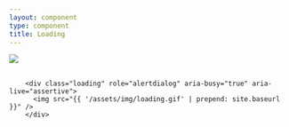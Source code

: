 ```yaml
---
layout: component
type: component
title: Loading
---
```


<div class="force-clear">
  <div class="loading" role="alertdialog" aria-busy="true" aria-live="assertive">
    <img src="{{ '/assets/img/loading.gif' | prepend: site.baseurl }}" />
  </div>
</div>

<pre>
  <code>
    &lt;div class="loading" role="alertdialog" aria-busy="true" aria-live="assertive">
      &lt;img src="{{ '/assets/img/loading.gif' | prepend: site.baseurl }}" />
    &lt;/div>
  </code>
</pre>
